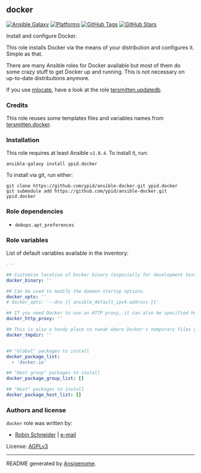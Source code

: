## docker

[![Ansible Galaxy](http://img.shields.io/badge/galaxy-ypid.docker-660198.svg?style=flat)](https://galaxy.ansible.com/list#/roles/4752)
[![Platforms](http://img.shields.io/badge/platforms-debian%20/%20ubuntu-lightgrey.svg?style=flat)](https://galaxy.ansible.com/list#/roles/4752)
[![GitHub Tags](https://img.shields.io/github/tag/ypid/ansible-docker.svg)](https://github.com/ypid/ansible-docker)
[![GitHub Stars](https://img.shields.io/github/stars/ypid/ansible-docker.svg)](https://github.com/ypid/ansible-docker)


Install and configure Docker.

This role installs Docker via the means of your distribution and configures it. Simple as that.

There are many Ansible roles for Docker available but most of them do some crazy stuff to get Docker up and running.
This is not necessary on up-to-date distributions anymore.

If you use [mlocate], have a look at the role [tersmitten.updatedb].

### Credits

This role reuses some templates files and variables names from [tersmitten.docker].

[mlocate]: https://packages.debian.org/search?keywords=mlocate
[tersmitten.updatedb]: https://galaxy.ansible.com/list#/roles/2463
[tersmitten.docker]: https://galaxy.ansible.com/list#/roles/2309

### Installation

This role requires at least Ansible `v1.8.4`. To install it, run:

```Shell
ansible-galaxy install ypid.docker
```

To install via git, run either:

```Shell
git clone https://github.com/ypid/ansible-docker.git ypid.docker
git submodule add https://github.com/ypid/ansible-docker.git ypid.docker
```


### Role dependencies

- `debops.apt_preferences`

### Role variables

List of default variables available in the inventory:

```YAML
---

## Customize location of Docker binary (especially for development testing).
docker_binary: ''

## Can be used to modify the daemon startup options.
docker_opts: ''
# docker_opts: '--dns {{ ansible_default_ipv4.address }}'

## If you need Docker to use an HTTP proxy, it can also be specified here.
docker_http_proxy: ''

## This is also a handy place to tweak where Docker's temporary files go.
docker_tmpdir: ''


## "Global" packages to install
docker_package_list:
  - 'docker.io'

## "Host group" packages to install
docker_package_group_list: []

## "Host" packages to install
docker_package_host_list: []
```




### Authors and license

`docker` role was written by:

- [Robin Schneider](https://github.com/ypid) | [e-mail](mailto:ypid@riseup.net)

License: [AGPLv3](https://tldrlegal.com/license/gnu-affero-general-public-license-v3-%28agpl-3.0%29)

***

README generated by [Ansigenome](https://github.com/nickjj/ansigenome/).
